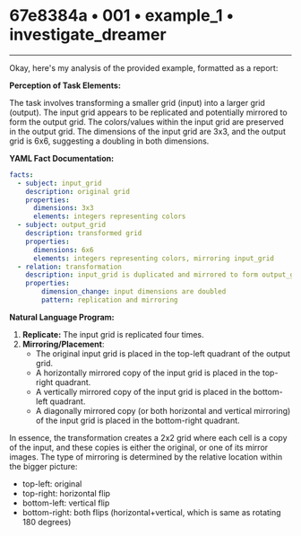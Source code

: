 # 67e8384a • 001 • example_1 • investigate_dreamer

---
Okay, here's my analysis of the provided example, formatted as a report:

**Perception of Task Elements:**

The task involves transforming a smaller grid (input) into a larger grid (output). The input grid appears to be replicated and potentially mirrored to form the output grid. The colors/values within the input grid are preserved in the output grid. The dimensions of the input grid are 3x3, and the output grid is 6x6, suggesting a doubling in both dimensions.

**YAML Fact Documentation:**



```yaml
facts:
  - subject: input_grid
    description: original grid
    properties:
      dimensions: 3x3
      elements: integers representing colors
  - subject: output_grid
    description: transformed grid
    properties:
      dimensions: 6x6
      elements: integers representing colors, mirroring input_grid
  - relation: transformation
    description: input_grid is duplicated and mirrored to form output_grid
    properties:
        dimension_change: input dimensions are doubled
        pattern: replication and mirroring

```



**Natural Language Program:**

1.  **Replicate:** The input grid is replicated four times.
2.  **Mirroring/Placement**:
    *   The original input grid is placed in the top-left quadrant of the output grid.
    *   A horizontally mirrored copy of the input grid is placed in the top-right quadrant.
    *   A vertically mirrored copy of the input grid is placed in the bottom-left quadrant.
    *   A diagonally mirrored copy (or both horizontal and vertical mirroring) of the input grid is placed in the bottom-right quadrant.

In essence, the transformation creates a 2x2 grid where each cell is a copy of the input, and these copies is either the original, or one of its mirror images. The type of mirroring is determined by the relative location within the bigger picture:
- top-left: original
- top-right: horizontal flip
- bottom-left: vertical flip
- bottom-right: both flips (horizontal+vertical, which is same as rotating 180 degrees)

